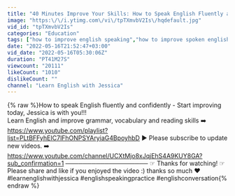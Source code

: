 ```yaml
---
title: "40 Minutes Improve Your Skills: How to Speak English Fluently and Confidently"
image: "https:\/\/i.ytimg.com\/vi\/tpTXmvbV2Is\/hqdefault.jpg"
vid_id: "tpTXmvbV2Is"
categories: "Education"
tags: ["how to improve english speaking","how to improve spoken english","how to improve english speaking skills"]
date: "2022-05-16T21:52:47+03:00"
vid_date: "2022-05-16T05:30:06Z"
duration: "PT41M27S"
viewcount: "20111"
likeCount: "1010"
dislikeCount: ""
channel: "Learn English with Jessica"
---
```

{% raw %}How to speak English fluently and confidently - Start improving today, Jessica is with you!!!<br />Learn English and improve grammar, vocabulary and reading skills ➡️ <a rel="nofollow" target="blank" href="https://www.youtube.com/playlist?list=PLtBFFyhEIC7lFhONPSYAryiaG4BpoyhbD">https://www.youtube.com/playlist?list=PLtBFFyhEIC7lFhONPSYAryiaG4BpoyhbD</a> ▶ Please subscribe to update new videos. ➡️ <a rel="nofollow" target="blank" href="https://www.youtube.com/channel/UCXtMjo8xJqjEhS4A9KUY8GA?sub_confirmation=1">https://www.youtube.com/channel/UCXtMjo8xJqjEhS4A9KUY8GA?sub_confirmation=1</a> ─────────────────── ☞ Thanks for watching! ☞ Please share and like if you enjoyed the video :) thanks so much ♥<br />#learnenglishwithjessica #englishspeakingpractice #englishconversation{% endraw %}

